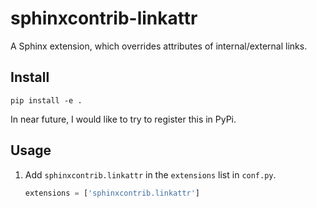 # sphinxcontrib-linkattr
A Sphinx extension, which overrides attributes of internal/external links.

## Install

```
pip install -e .
```

In near future, I would like to try to register this in PyPi.

## Usage

1. Add `sphinxcontrib.linkattr` in the `extensions` list in `conf.py`.

    ```Python
    extensions = ['sphinxcontrib.linkattr']
    ```
